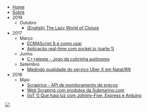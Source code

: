 - [Home](/)
- [Sobre](/about)
- 2019
  - Outubro
    - [(English) The Lazy World of Clojure](/The-Lazy-World-of-Clojure)
- 2017
  - Março
    - [ECMAScript 6 e como usar](/ecmascript-6-e-como-usar)
    - [Aplicação real-time com socket.io (parte 1)](/Aplicacao-real-time-com-socket-io-pt-1)
  - Junho
    - [C++eleste - Jogo da cobrinha autônomo](/C-eleste-Jogo-da-cobrinha-autonomo)
  - Setembro
    - [Medindo qualidade do serviço Uber X em Natal/RN](/Medindo-qualidade-do-servico-Uber-X-em-Natal-RN)
- 2016
  - Maio
    - [Scraprice - API de monitoramento de preços](/Scraprice-API-de-monitoramento-de-precos)
    - [Web Scraping com produtos da Submarino.com](/Web-Scraping-com-produtos-da-Submarino-com)
    - [[IoT 1] Que haja luz com Johnny-Five, Express e Arduino](/IoT-1-Que-haja-luz-com-Johnny-Five-Express-e-Arduino)

<small>
<a rel="license" href="http://creativecommons.org/licenses/by-nc/4.0/"><img style="border-width:0" src="https://i.creativecommons.org/l/by-nc/4.0/88x31.png" /></a>
</small>
